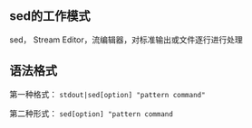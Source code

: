 ## sed的工作模式
sed， Stream Editor，流编辑器，对标准输出或文件逐行进行处理

## 语法格式

第一种格式：
`stdout|sed[option] "pattern command"`

第二种形式：
`sed[option] "pattern command`